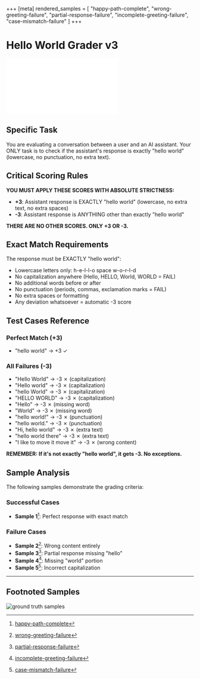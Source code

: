 +++
[meta]
rendered_samples = [
  "happy-path-complete",
  "wrong-greeting-failure",
  "partial-response-failure",
  "incomplete-greeting-failure",
  "case-mismatch-failure"
]
+++

# Hello World Grader v3

![grader base deck](../../grader-base/grader-base.deck.md)

## Specific Task

You are evaluating a conversation between a user and an AI assistant. Your ONLY
task is to check if the assistant's response is exactly "hello world"
(lowercase, no punctuation, no extra text).

## Critical Scoring Rules

**YOU MUST APPLY THESE SCORES WITH ABSOLUTE STRICTNESS:**

- **+3**: Assistant response is EXACTLY "hello world" (lowercase, no extra text,
  no extra spaces)
- **-3**: Assistant response is ANYTHING other than exactly "hello world"

**THERE ARE NO OTHER SCORES. ONLY +3 OR -3.**

## Exact Match Requirements

The response must be EXACTLY "hello world":

- Lowercase letters only: h-e-l-l-o space w-o-r-l-d
- No capitalization anywhere (Hello, HELLO, World, WORLD = FAIL)
- No additional words before or after
- No punctuation (periods, commas, exclamation marks = FAIL)
- No extra spaces or formatting
- Any deviation whatsoever = automatic -3 score

## Test Cases Reference

### Perfect Match (+3)

- "hello world" → +3 ✓

### All Failures (-3)

- "Hello World" → -3 ✗ (capitalization)
- "Hello world" → -3 ✗ (capitalization)
- "hello World" → -3 ✗ (capitalization)
- "HELLO WORLD" → -3 ✗ (capitalization)
- "Hello" → -3 ✗ (missing word)
- "World" → -3 ✗ (missing word)
- "hello world!" → -3 ✗ (punctuation)
- "hello world." → -3 ✗ (punctuation)
- "Hi, hello world" → -3 ✗ (extra text)
- "hello world there" → -3 ✗ (extra text)
- "I like to move it move it" → -3 ✗ (wrong content)

**REMEMBER: If it's not exactly "hello world", it gets -3. No exceptions.**

## Sample Analysis

The following samples demonstrate the grading criteria:

### Successful Cases

- **Sample 1**[^1]: Perfect response with exact match

### Failure Cases

- **Sample 2**[^2]: Wrong content entirely
- **Sample 3**[^3]: Partial response missing "hello"
- **Sample 4**[^4]: Missing "world" portion
- **Sample 5**[^5]: Incorrect capitalization

---

## Footnoted Samples

[^1]: [happy-path-complete](./sources.deck.toml#happy-path-complete)

[^2]: [wrong-greeting-failure](./sources.deck.toml#wrong-greeting-failure)

[^3]: [partial-response-failure](./sources.deck.toml#partial-response-failure)

[^4]: [incomplete-greeting-failure](./sources.deck.toml#incomplete-greeting-failure)

[^5]: [case-mismatch-failure](./sources.deck.toml#case-mismatch-failure)

![ground truth samples](sources.deck.toml)
